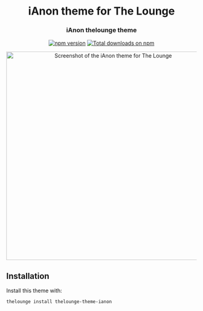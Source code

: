 <h1 align="center">
	iAnon theme for The Lounge
</h1>

<h3 align="center">
	iAnon thelounge theme
</h3>

<p align="center">
	<a href="https://yarn.pm/thelounge-theme-ianon"><img
		alt="npm version"
		src="https://img.shields.io/npm/v/thelounge-theme-ianon.svg?style=flat-square"></a>
	<a href="https://npm-stat.com/charts.html?package=thelounge-theme-ianon&from=2016-02-12"><img
		alt="Total downloads on npm"
		src="https://img.shields.io/npm/dt/thelounge-theme-ianon.svg?colorB=007dc7&style=flat-square"></a>
</p>

<p align="center">
	<img width="550" alt="Screenshot of the iAnon theme for The Lounge"  src="https://user-images.githubusercontent.com/128842516/239688645-bf0c4ee9-689b-4927-a94c-02080e4184eb.png">
</p>

## Installation

Install this theme with:

```sh
thelounge install thelounge-theme-ianon
```
